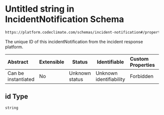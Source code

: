 # Untitled string in IncidentNotification Schema

```txt
https://platform.codeclimate.com/schemas/incident-notification#/properties/id
```

The unique ID of this incidentNotification from the incident response platform.


| Abstract            | Extensible | Status         | Identifiable            | Custom Properties | Additional Properties | Access Restrictions | Defined In                                                                                                       |
| :------------------ | ---------- | -------------- | ----------------------- | :---------------- | --------------------- | ------------------- | ---------------------------------------------------------------------------------------------------------------- |
| Can be instantiated | No         | Unknown status | Unknown identifiability | Forbidden         | Allowed               | none                | [IncidentNotification.schema.json\*](../../spec/schemas/IncidentNotification.schema.json "open original schema") |

## id Type

`string`
